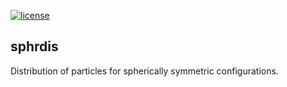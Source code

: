 [//]: # (Distributed under the MIT License.)
[//]: # (See LICENSE for details.)

[![license](https://img.shields.io/badge/license-MIT-blue.svg)](https://github.com/carmaza/sphrdis/blob/master/LICENSE)

## sphrdis

Distribution of particles for spherically symmetric configurations.
